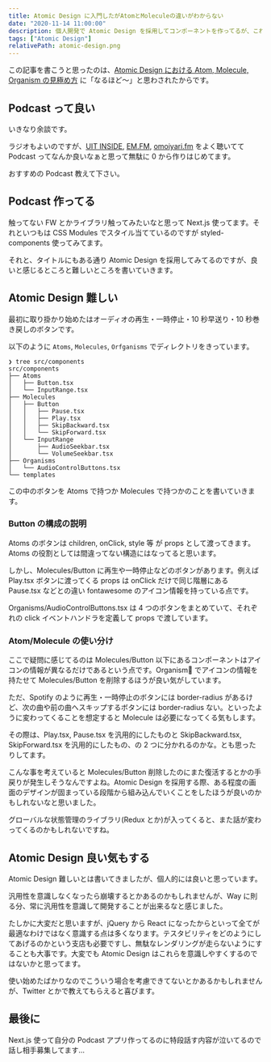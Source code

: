 ```yaml
---
title: Atomic Design に入門したがAtomとMoleculeの違いがわからない
date: "2020-11-14 11:00:00"
description: 個人開発で Atomic Design を採用してコンポーネントを作ってるが、これはAtomが良いのか？Moleculeが良いのか？(はたまたOrganism？)となってるのでいろんな記事読んだりして自分が思ってることを書き出す
tags: ["Atomic Design"]
relativePath: atomic-design.png
---
```


この記事を書こうと思ったのは、[Atomic Design における Atom, Molecule, Organism の見極め方](https://a-suenami.hatenablog.com/entry/2019/04/29/173415) に「なるほど〜」と思わされたからです。

## Podcast って良い

いきなり余談です。

ラジオもよいのですが、[UIT INSIDE](https://uit-inside.linecorp.com/), [EM.FM](https://anchor.fm/em-fm), [omoiyari.fm](https://lean-agile.fm/) をよく聴いてて Podcast ってなんか良いなぁと思って無駄に 0 から作りはじめてます。

おすすめの Podcast 教えて下さい。

## Podcast 作ってる

触ってない FW とかライブラリ触ってみたいなと思って Next.js 使ってます。それといつもは CSS Modules でスタイル当てているのですが styled-components 使ってみてます。

それと、タイトルにもある通り Atomic Design を採用してみてるのですが、良いと感じるところと難しいところを書いていきます。

## Atomic Design 難しい

最初に取り掛かり始めたはオーディオの再生・一時停止・10 秒早送り・10 秒巻き戻しのボタンです。

以下のように `Atoms`, `Molecules`, `Orfganisms` でディレクトリをきっています。

```shell
❯ tree src/components
src/components
├── Atoms
│   ├── Button.tsx
│   └── InputRange.tsx
├── Molecules
│   ├── Button
│   │   ├── Pause.tsx
│   │   ├── Play.tsx
│   │   ├── SkipBackward.tsx
│   │   └── SkipForward.tsx
│   └── InputRange
│       ├── AudioSeekbar.tsx
│       └── VolumeSeekbar.tsx
├── Organisms
│   └── AudioControlButtons.tsx
└── templates
```

この中のボタンを Atoms で持つか Molecules で持つかのことを書いていきます。

### Button の構成の説明

Atoms のボタンは children, onClick, style 等 が props として渡ってきます。Atoms の役割としては間違ってない構造にはなってると思います。

しかし、Molecules/Button に再生や一時停止などのボタンがあります。例えば Play.tsx ボタンに渡ってくる props は onClick だけで同じ階層にある Pause.tsx などとの違い fontawesome のアイコン情報を持っている点です。

Organisms/AudioControlButtons.tsx は 4 つのボタンをまとめていて、それぞれの click イベントハンドラを定義して props で渡しています。

### Atom/Molecule の使い分け

ここで疑問に感じてるのは Molecules/Button 以下にあるコンポーネントはアイコンの情報が異なるだけであるという点です。Organism でアイコンの情報を持たせて Molecules/Button を削除するほうが良い気がしています。

ただ、Spotify のように再生・一時停止のボタンには border-radius があるけど、次の曲や前の曲へスキップするボタンには border-radius ない。といったように変わってくることを想定すると Molecule は必要になってくる気もします。

その際は、Play.tsx, Pause.tsx を汎用的にしたものと SkipBackward.tsx, SkipForward.tsx を汎用的にしたもの、の 2 つに分かれるのかな。とも思ったりしてます。

こんな事を考えていると Molecules/Button 削除したのにまた復活するとかの手戻りが発生しそうなんですよね。Atomic Design を採用する際、ある程度の画面のデザインが固まっている段階から組み込んでいくことをしたほうが良いのかもしれないなと思いました。

グローバルな状態管理のライブラリ(Redux とか)が入ってくると、また話が変わってくるのかもしれないですね。

## Atomic Design 良い気もする

Atomic Design 難しいとは書いてきましたが、個人的には良いと思っています。

汎用性を意識しなくなったら崩壊するとかあるのかもしれませんが、Way に則る分、常に汎用性を意識して開発することが出来るなと感じました。

たしかに大変だと思いますが、jQuery から React になったからといって全てが最適なわけではなく意識する点は多くなります。テスタビリティをどのようにしてあげるのかという支店も必要ですし、無駄なレンダリングが走らないようにすることも大事です。大変でも Atomic Design はこれらを意識しやすくするのではないかと思ってます。

使い始めたばかりなのでこういう場合を考慮できてないとかあるかもしれませんが、Twitter とかで教えてもらえると喜びます。

## 最後に

Next.js 使って自分の Podcast アプリ作ってるのに特段話す内容が泣いてるので話し相手募集してます...
